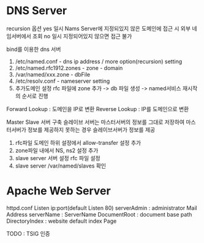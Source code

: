 
# DNS Server

recursion 옵션 
yes 일시 Nams Server에 지정되있지 않은 도메인에 접근 시 외부 네임서버에서 조회
no 일시 지정되어있지 않으면 접근 불가

bind를 이용한 dns 서버
1. /etc/named.conf - dns ip address / more option(recursion) setting
2. /etc/named.rfc1912.zones - zone - domain
3. /var/named/xxx.zone - dbFile 
4. /etc/resolv.conf - nameserver setting
5. 추가도메인 설정
rfc 파일에 zone 추가 -> db 파일 생성 -> named서비스 재시작의 순서로 진행

Forward Lookup : 도메인을 IP로 변환
Reverse Lookup : IP를 도메인으로 변환

Master Slave 서버 구축
 슬레이브 서버는 마스터서버의 정보를 그대로 저장하여 마스터서버가 정보를 제공하지 못하는 경우 슬레이브서버가 정보를 제공
1. rfc파일 도메인 하위 설정에서 allow-transfer 설정 추가
2. zone파일 내에서 NS, ns2 설정 추가 
3. slave server 서버 설정 rfc 파일 설정
4. slave server /var/named/slaves 확인

# Apache Web Server
httpd.conf
Listen ip:port(default Listen 80)
serverAdmin : administrator Mail Address
serverName : ServerName
DocumentRoot : document base path
DirectoryIndex : website default index Page



TODO : TSIG 인증

<!--stackedit_data:
eyJoaXN0b3J5IjpbLTE0MTQzOTYwOTJdfQ==
-->